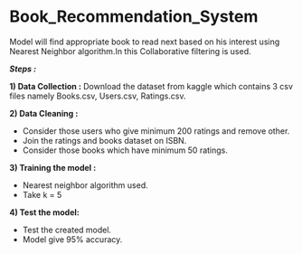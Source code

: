 # Book_Recommendation_System

Model will find appropriate book to read next based on his interest using  Nearest Neighbor algorithm.In this Collaborative filtering is used.

_**Steps :**_

**1) Data Collection :**
Download the dataset from kaggle which contains 3 csv files namely Books.csv, Users.csv, Ratings.csv.

**2) Data Cleaning :**
- Consider those users who give minimum 200 ratings and remove other.
- Join the ratings and books dataset on ISBN.
- Consider those books which have minimum 50 ratings.

**3) Training the model :**
- Nearest neighbor algorithm used.
- Take k = 5

**4) Test the model:**
- Test the created model.
- Model give 95% accuracy.
